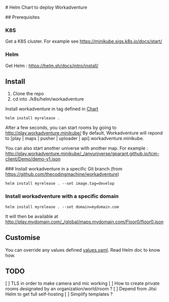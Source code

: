 # Helm Chart to deploy Workadventure

## Prerequisites

### K8S

Get a K8S cluster. For example see https://minikube.sigs.k8s.io/docs/start/

### Helm

Get Helm : https://helm.sh/docs/intro/install/

## Install

1. Clone the repo
2. cd into ./k8s/helm/workadventure

Install workadventure in tag defined in [Chart](./Chart.yaml)
```
helm install myrelease .
```

After a few seconds, you can start rooms by going to http://play.workadventure.minikube/
By default, Workadventure will repond to [play | maps | pusher | uploader | api].workadventure.minikube.

You can also start another universe with another map. For example : http://play.workadventure.minikube/_/anyuniverse/gparant.github.io/tcm-client/Demo/demo-v1.json

### Install workadventure in a specific Git branch (from https://github.com/thecodingmachine/workadventure)
```
helm install myrelease . --set image.tag=develop
```

### Install workadventure with a specific domain
```
helm install myrelease . --set domain=mydomain.com
```

It will then be available at http://play.mydomain.com/_/global/maps.mydomain.com/Floor0/floor0.json


## Customise

You can override any values defined [values.yaml](./values.yaml). Read Helm doc to know how.

## TODO

[ ] TLS in order to make camera and mic working
[ ] How to create private rooms designated by an organization/world/room ?
[ ] Depend from Jitsi Helm to get full self-hosting
[ ] Simplify templates ?